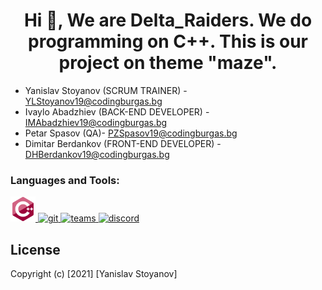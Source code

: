 


<h1 align="center">Hi 👋, We are Delta_Raiders. We do programming on C++. This is our project on theme "maze".</h1>

- Yanislav Stoyanov (SCRUM TRAINER) - YLStoyanov19@codingburgas.bg
- Ivaylo Abadzhiev (BACK-END DEVELOPER) - IMAbadzhiev19@codingburgas.bg
- Petar Spasov (QA)- PZSpasov19@codingburgas.bg
- Dimitar Berdankov (FRONT-END DEVELOPER) - DHBerdankov19@codingburgas.bg

<h3 align="left">Languages and Tools:</h3>
<p align="left"> <a href="https://www.w3schools.com/cpp/" target="_blank"> <img src="https://raw.githubusercontent.com/devicons/devicon/master/icons/cplusplus/cplusplus-original.svg" alt="cplusplus" width="40" height="40"/> </a> <a href="https://git-scm.com/" target="_blank"> <img src="https://www.vectorlogo.zone/logos/git-scm/git-scm-icon.svg" alt="git" width="40" height="40"/> </a><a href="https://git-scm.com/" target="_blank"> <img src="https://play-lh.googleusercontent.com/jKU64njy8urP89V1O63eJxMtvWjDGETPlHVIhDv9WZAYzsSxRWyWZkUlBJZj_HbkHA" alt="teams" width="40" height="40"/> </a> 
<a href="https://git-scm.com/" target="_blank"> <img src="https://play-lh.googleusercontent.com/0oO5sAneb9lJP6l8c6DH4aj6f85qNpplQVHmPmbbBxAukDnlO7DarDW0b-kEIHa8SQ" alt="discord" width="40" height="40"/> </a> 
</p>




## License

Copyright (c) [2021] [Yanislav Stoyanov]
